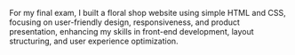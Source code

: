 For my final exam, I built a floral shop website using simple HTML and CSS, focusing on user-friendly design, responsiveness, and product presentation, enhancing my skills in front-end development, layout structuring, and user experience optimization.
